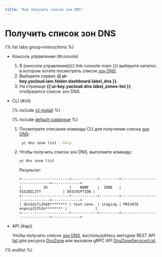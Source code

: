 ```yaml
---
title: "Как получить список зон DNS"
---
```


# Получить список зон DNS

{% list tabs group=instructions %}

- Консоль управления {#console}

  1. В [консоли управления]({{ link-console-main }}) выберите каталог, в котором хотите посмотреть список [зон DNS](../concepts/dns-zone.md).
  1. Выберите сервис **{{ ui-key.yacloud.iam.folder.dashboard.label_dns }}**.
  1. На странице **{{ ui-key.yacloud.dns.label_zones-list }}** отобразится список зон DNS.

- CLI {#cli}

  {% include [cli-install](../../_includes/cli-install.md) %}

  {% include [default-catalogue](../../_includes/default-catalogue.md) %}

  1. Посмотрите описание команды CLI для получения списка [зон DNS](../concepts/dns-zone.md):

     ```bash
      yc dns zone list --help
      ```

  1. Чтобы получить список зон DNS, выполните команду:

      ```bash
      yc dns zone list
      ```

      Результат:

      ```text
      +----------------------+------------+---------+------------------------------+-------------+
      |          ID          |    NAME    |  ZONE   |          VISIBILITY          | DESCRIPTION |
      +----------------------+------------+---------+------------------------------+-------------+
      | dns5djfi2h68******** | test-zone. | staging | PRIVATE enpncp31fh3n******** |             |
      +----------------------+------------+---------+------------------------------+-------------+
      ```

- API {#api}

  Чтобы получить список [зон DNS](../concepts/dns-zone.md), воспользуйтесь методом REST API [list](../api-ref/DnsZone/list.md) для ресурса [DnsZone](../api-ref/DnsZone/index.md) или вызовом gRPC API [DnsZoneService/List](../api-ref/grpc/dns_zone_service.md#List).

{% endlist %}